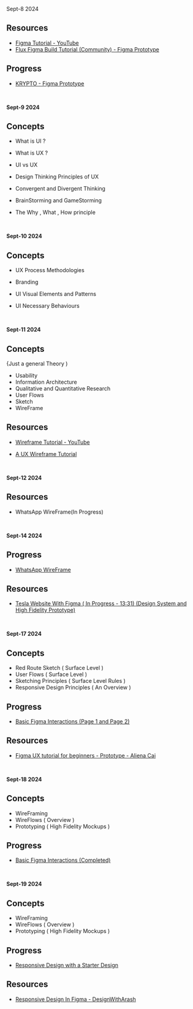 Sept-8 2024 
## Resources

- [Figma Tutorial - YouTube](https://youtu.be/HZuk6Wkx_Eg?si=MBRfGuU2eRUd7_ds)
- [Flux Figma Build Tutorial (Community) - Figma Prototype](https://bit.ly/figma_tutorial)

## Progress

- [KRYPTO - Figma Prototype](https://www.figma.com/proto/SNuNfl0n75gse2NNTdM6WP/Flux---Figma-Build-Tutorial-(Starter)-(Community)?node-id=0-1&t=1vB1JbSBYuMlGtQ1-1)

<br/>

**Sept-9 2024** 

## Concepts 

- What is UI ?
- What is UX ?
- UI vs UX
- Design Thinking Principles of UX
- Convergent and Divergent Thinking 
- BrainStorming and GameStorming
- The Why , What , How principle  

  <br/>
**Sept-10 2024** 

## Concepts 

- UX Process Methodologies
- Branding
- UI Visual Elements and Patterns
- UI Necessary Behaviours

  <br/>
**Sept-11 2024** 

## Concepts 
{Just a general Theory )
- Usability
- Information Architecture
- Qualitative and Quantitative Research
- User Flows
- Sketch
- WireFrame

 ## Resources

- [Wireframe Tutorial - YouTube](https://youtu.be/x3Yno9VUYBY?si=DxobzZSBhGu85yWu)
- [A UX Wireframe Tutorial ](https://youtu.be/pN92rnO_n5U?si=h1B_DMczqYFtxrO1)

  <br/>
**Sept-12 2024** 

## Resources

- WhatsApp WireFrame(In Progress)[](https://www.figma.com/proto/3OmhaZUXraHeHXaYVAhtqG/Whatsapp-WireFrame?node-id=0-1&t=Rz2dNZldVMumVBom-1)

    <br/>
**Sept-14 2024**
## Progress
- [WhatsApp WireFrame ](https://www.figma.com/proto/3OmhaZUXraHeHXaYVAhtqG/Whatsapp-WireFrame?node-id=0-1&t=Rz2dNZldVMumVBom-1)

## Resources
- [Tesla Website With Figma ( In Progress - 13:31) (Design System and High Fidelity Prototype)](https://youtu.be/XiqitRY3swo?si=BOP6UqrIZmPD0Vhs)
  
  
    <br/>
**Sept-17 2024**

## Concepts
- Red Route Sketch ( Surface Level )
- User Flows ( Surface Level )
- Sketching Principles ( Surface Level Rules )
- Responsive Design Principles ( An Overview )

  
## Progress
- [Basic Figma Interactions (Page 1 and Page 2)](https://www.figma.com/proto/6wwjGzkJl2DOmyfYulIXzy/Basic-Interactions?node-id=0-1&t=iSyt376ksIEB2ZZO-1) </br>

## Resources
- [Figma UX tutorial for beginners - Prototype - Aliena Cai ](https://youtu.be/v1UKB-0EUhQ?si=NZiXbJVh537i6OVh)

  
    <br/>
**Sept-18 2024**

## Concepts
- WireFraming 
- WireFlows ( Overview )
- Prototyping ( High Fidelity Mockups )

## Progress
- [Basic Figma Interactions (Completed)](https://www.figma.com/proto/6wwjGzkJl2DOmyfYulIXzy/Basic-Interactions?node-id=0-1&t=iSyt376ksIEB2ZZO-1) </br>

    <br/>
**Sept-19 2024**

## Concepts
- WireFraming 
- WireFlows ( Overview )
- Prototyping ( High Fidelity Mockups )

## Progress
- [Responsive Design with a Starter Design ](https://www.figma.com/proto/t2i8iYJ4oqGZr5hYL8UKZJ/Responsive-Layout-Practice-File?node-id=0-1&t=pBR4ODfcyY5o909X-1)  

## Resources
- [Responsive Design In Figma - DesignWithArash ](https://youtu.be/gwiX0oASlEw?si=fJGZzLJH2WSXsBwt) </br>
